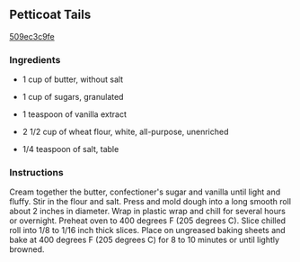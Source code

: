## Petticoat Tails

[509ec3c9fe](http://allrecipes.com/recipe/petticoat-tails/)

### Ingredients

 - 1 cup of butter, without salt

 - 1 cup of sugars, granulated

 - 1 teaspoon of vanilla extract

 - 2 1/2 cup of wheat flour, white, all-purpose, unenriched

 - 1/4 teaspoon of salt, table

### Instructions

Cream together the butter, confectioner's sugar and vanilla until light and fluffy. Stir in the flour and salt. Press and mold dough into a long smooth roll about 2 inches in diameter. Wrap in plastic wrap and chill for several hours or overnight. Preheat oven to 400 degrees F (205 degrees C). Slice chilled roll into 1/8 to 1/16 inch thick slices. Place on ungreased baking sheets and bake at 400 degrees F (205 degrees C) for 8 to 10 minutes or until lightly browned.